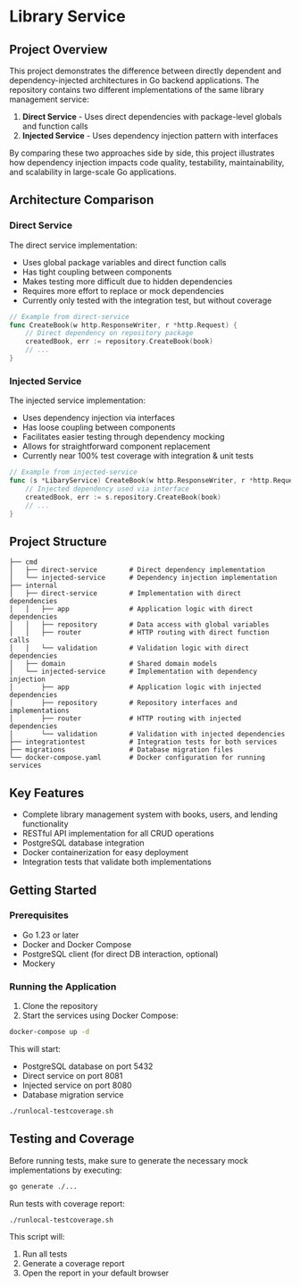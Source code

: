 # Library Service

## Project Overview

This project demonstrates the difference between directly dependent and dependency-injected architectures in Go backend applications. The repository contains two different implementations of the same library management service:

1. **Direct Service** - Uses direct dependencies with package-level globals and function calls
2. **Injected Service** - Uses dependency injection pattern with interfaces

By comparing these two approaches side by side, this project illustrates how dependency injection impacts code quality, testability, maintainability, and scalability in large-scale Go applications.

## Architecture Comparison

### Direct Service

The direct service implementation:
- Uses global package variables and direct function calls
- Has tight coupling between components
- Makes testing more difficult due to hidden dependencies
- Requires more effort to replace or mock dependencies
- Currently only tested with the integration test, but without coverage

```go
// Example from direct-service
func CreateBook(w http.ResponseWriter, r *http.Request) {
    // Direct dependency on repository package
    createdBook, err := repository.CreateBook(book)
    // ...
}
```

### Injected Service

The injected service implementation:
- Uses dependency injection via interfaces
- Has loose coupling between components
- Facilitates easier testing through dependency mocking
- Allows for straightforward component replacement
- Currently near 100% test coverage with integration & unit tests

```go
// Example from injected-service
func (s *LibaryService) CreateBook(w http.ResponseWriter, r *http.Request) {
    // Injected dependency used via interface
    createdBook, err := s.repository.CreateBook(book)
    // ...
}
```

## Project Structure

```
├── cmd
│   ├── direct-service        # Direct dependency implementation
│   └── injected-service      # Dependency injection implementation
├── internal
│   ├── direct-service        # Implementation with direct dependencies
│   │   ├── app               # Application logic with direct dependencies
│   │   ├── repository        # Data access with global variables
│   │   ├── router            # HTTP routing with direct function calls
│   │   └── validation        # Validation logic with direct dependencies
│   ├── domain                # Shared domain models
│   └── injected-service      # Implementation with dependency injection
│       ├── app               # Application logic with injected dependencies
│       ├── repository        # Repository interfaces and implementations
│       ├── router            # HTTP routing with injected dependencies
│       └── validation        # Validation with injected dependencies
├── integrationtest           # Integration tests for both services
├── migrations                # Database migration files
└── docker-compose.yaml       # Docker configuration for running services
```

## Key Features

- Complete library management system with books, users, and lending functionality
- RESTful API implementation for all CRUD operations
- PostgreSQL database integration
- Docker containerization for easy deployment
- Integration tests that validate both implementations

## Getting Started

### Prerequisites

- Go 1.23 or later
- Docker and Docker Compose
- PostgreSQL client (for direct DB interaction, optional)
- Mockery

### Running the Application

1. Clone the repository
2. Start the services using Docker Compose:

```bash
docker-compose up -d
```

This will start:
- PostgreSQL database on port 5432
- Direct service on port 8081
- Injected service on port 8080
- Database migration service

```bash
./runlocal-testcoverage.sh
```


## Testing and Coverage

Before running tests, make sure to generate the necessary mock implementations by executing:

```bash
go generate ./...
```
Run tests with coverage report:

```bash
./runlocal-testcoverage.sh
```

This script will:
1. Run all tests
2. Generate a coverage report
3. Open the report in your default browser